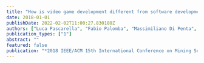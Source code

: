 ```yaml
---
title: "How is video game development different from software development in open source?"
date: 2018-01-01
publishDate: 2022-02-02T11:00:27.830180Z
authors: ["Luca Pascarella", "Fabio Palomba", "Massimiliano Di Penta", "Alberto Bacchelli"]
publication_types: ["1"]
abstract: ""
featured: false
publication: "*2018 IEEE/ACM 15th International Conference on Mining Software Repositories (MSR)*"
---
```


